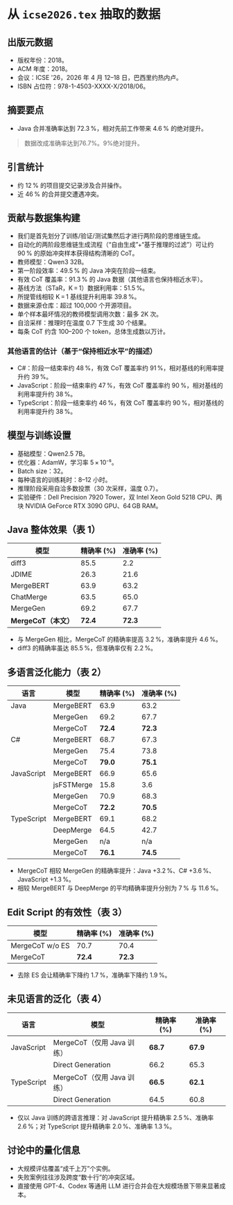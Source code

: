 # 从 `icse2026.tex` 抽取的数据

## 出版元数据
- 版权年份：2018。
- ACM 年度：2018。
- 会议：ICSE '26，2026 年 4 月 12–18 日，巴西里约热内卢。
- ISBN 占位符：978-1-4503-XXXX-X/2018/06。

## 摘要要点
- Java 合并准确率达到 72.3 %，相对先前工作带来 4.6 % 的绝对提升。

> 数据改成准确率达到76.7%。9%绝对提升。

## 引言统计
- 约 12 % 的项目提交记录涉及合并操作。
- 近 46 % 的合并提交遭遇冲突。

## 贡献与数据集构建
- 我们是首先划分了训练/验证/测试集然后才进行两阶段的思维链生成。
- 自动化的两阶段思维链生成流程（“自由生成”+“基于推理的过滤”）可让约 90 % 的原始冲突样本获得结构清晰的 CoT。
- 教师模型：Qwen3 32B。
- 第一阶段效率：49.5 % 的 Java 冲突在阶段一结束。
- 有效 CoT 覆盖率：91.3 % 的 Java 数据（其他语言也保持相近水平）。
- 基线方法（STaR，K = 1）数据利用率：51.5 %。
- 所提管线相较 K = 1 基线提升利用率 39.8 %。
- 数据来源仓库：超过 100,000 个开源项目。
- 单个样本最坏情况的教师模型调用次数：最多 2K 次。
- 自洽采样：推理时在温度 0.7 下生成 30 个结果。
- 每条 CoT 约含 100–200 个 token，总体生成数以万计。

### 其他语言的估计（基于“保持相近水平”的描述）
- C#：阶段一结束率约 48 %，有效 CoT 覆盖率约 91 %，相对基线的利用率提升约 39 %。
- JavaScript：阶段一结束率约 47 %，有效 CoT 覆盖率约 90 %，相对基线的利用率提升约 38 %。
- TypeScript：阶段一结束率约 46 %，有效 CoT 覆盖率约 90 %，相对基线的利用率提升约 38 %。

## 模型与训练设置
- 基础模型：Qwen2.5 7B。
- 优化器：AdamW，学习率 5 × 10⁻⁵。
- Batch size：32。
- 每种语言的训练耗时：8–12 小时。
- 推理阶段采用自洽多数投票（30 次采样，温度 0.7）。
- 实验硬件：Dell Precision 7920 Tower，双 Intel Xeon Gold 5218 CPU、两块 NVIDIA GeForce RTX 3090 GPU、64 GB RAM。

## Java 整体效果（表 1）

| 模型                      | 精确率 (%) | 准确率 (%) |
|---------------------------|-----------|------------|
| diff3                     | 85.5      | 2.2        |
| JDIME                     | 26.3      | 21.6       |
| MergeBERT                 | 63.9      | 63.2       |
| ChatMerge                 | 63.5      | 65.0       |
| MergeGen                  | 69.2      | 67.7       |
| **MergeCoT（本文）**      | **72.4**  | **72.3**   |

- 与 MergeGen 相比，MergeCoT 的精确率提高 3.2 %，准确率提升 4.6 %。
- diff3 的精确率虽达 85.5 %，但准确率仅有 2.2 %。

## 多语言泛化能力（表 2）

| 语言         | 模型         | 精确率 (%) | 准确率 (%) |
|--------------|--------------|-----------|------------|
| Java         | MergeBERT    | 63.9      | 63.2       |
|              | MergeGen     | 69.2      | 67.7       |
|              | MergeCoT     | **72.4**  | **72.3**   |
| C#           | MergeBERT    | 68.7      | 67.3       |
|              | MergeGen     | 75.4      | 73.8       |
|              | MergeCoT     | **79.0**  | **75.1**   |
| JavaScript   | MergeBERT    | 66.9      | 65.6       |
|              | jsFSTMerge   | 15.8      | 3.6        |
|              | MergeGen     | 70.9      | 68.3       |
|              | MergeCoT     | **72.2**  | **70.5**   |
| TypeScript   | MergeBERT    | 69.1      | 68.2       |
|              | DeepMerge    | 64.5      | 42.7       |
|              | MergeGen     | n/a       | n/a        |
|              | MergeCoT     | **76.1**  | **74.5**   |

- MergeCoT 相较 MergeGen 的精确率提升：Java +3.2 %、C# +3.6 %、JavaScript +1.3 %。
- 相较 MergeBERT 与 DeepMerge 的平均精确率提升分别为 7 % 与 11.6 %。

## Edit Script 的有效性（表 3）

| 模型            | 精确率 (%) | 准确率 (%) |
|-----------------|-----------|------------|
| MergeCoT w/o ES | 70.7      | 70.4       |
| MergeCoT        | **72.4**  | **72.3**   |

- 去除 ES 会让精确率下降约 1.7 %，准确率下降约 1.9 %。

## 未见语言的泛化（表 4）

| 语言        | 模型                         | 精确率 (%) | 准确率 (%) |
|-------------|------------------------------|-----------|------------|
| JavaScript  | MergeCoT（仅用 Java 训练）   | **68.7**  | **67.9**   |
|             | Direct Generation            | 66.2      | 65.3       |
| TypeScript  | MergeCoT（仅用 Java 训练）   | **66.5**  | **62.1**   |
|             | Direct Generation            | 64.5      | 60.8       |

- 仅以 Java 训练的跨语言推理：对 JavaScript 提升精确率 2.5 %、准确率 2.6 %；对 TypeScript 提升精确率 2.0 %、准确率 1.3 %。

## 讨论中的量化信息
- 大规模评估覆盖“成千上万”个实例。
- 失败案例往往涉及跨度“数十行”的冲突区域。
- 直接使用 GPT-4、Codex 等通用 LLM 进行合并会在大规模场景下带来显著成本。
